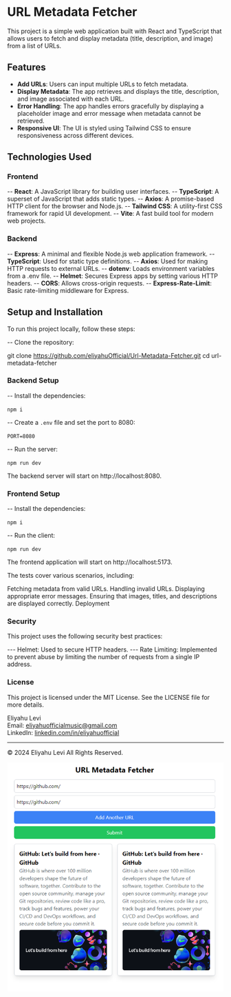 # URL Metadata Fetcher

This project is a simple web application built with React and TypeScript that allows users to fetch and display metadata (title, description, and image) from a list of URLs.

## Features

- **Add URLs**: Users can input multiple URLs to fetch metadata.
- **Display Metadata**: The app retrieves and displays the title, description, and image associated with each URL.
- **Error Handling**: The app handles errors gracefully by displaying a placeholder image and error message when metadata cannot be retrieved.
- **Responsive UI**: The UI is styled using Tailwind CSS to ensure responsiveness across different devices.

## Technologies Used

### Frontend
-- **React**: A JavaScript library for building user interfaces.
-- **TypeScript**: A superset of JavaScript that adds static types.
-- **Axios**: A promise-based HTTP client for the browser and Node.js.
-- **Tailwind CSS**: A utility-first CSS framework for rapid UI development.
-- **Vite**: A fast build tool for modern web projects.

### Backend
-- **Express**: A minimal and flexible Node.js web application framework.
-- **TypeScript**: Used for static type definitions.
-- **Axios**: Used for making HTTP requests to external URLs.
-- **dotenv**: Loads environment variables from a .env file.
-- **Helmet**: Secures Express apps by setting various HTTP headers.
-- **CORS**: Allows cross-origin requests.
-- **Express-Rate-Limit**: Basic rate-limiting middleware for Express.

## Setup and Installation

To run this project locally, follow these steps:

-- Clone the repository:

   git clone https://github.com/eliyahuOfficial/Url-Metadata-Fetcher.git
   cd url-metadata-fetcher

### Backend Setup

-- Install the dependencies:

`npm i`

-- Create a `.env` file and set the port to 8080:

`PORT=8080`

-- Run the server:

`npm run dev`


The backend server will start on http://localhost:8080.

### Frontend Setup

-- Install the dependencies:

`npm i`

-- Run the client:

`npm run dev`

The frontend application will start on http://localhost:5173.



The tests cover various scenarios, including:

Fetching metadata from valid URLs.
Handling invalid URLs.
Displaying appropriate error messages.
Ensuring that images, titles, and descriptions are displayed correctly.
Deployment


### Security
This project uses the following security best practices:

--- Helmet: Used to secure HTTP headers.
--- Rate Limiting: Implemented to prevent abuse by limiting the number of requests from a single IP address.


### License
This project is licensed under the MIT License. See the LICENSE file for more details.

Eliyahu Levi  
Email: [eliyahuofficialmusic@gmail.com](mailto:eliyahuofficialmusic@gmail.com)  
LinkedIn: [linkedin.com/in/eliyahuofficial](https://www.linkedin.com/in/eliyahuofficial/)

---

© 2024 Eliyahu Levi All Rights Reserved.

![alt text](URLMetadataFetcher.png)

